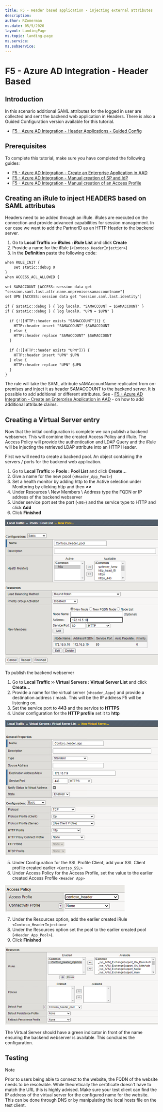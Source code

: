 ```yaml
---
title: F5 - Header based application - injecting external attributes
description: 
author: RZomerman
ms.date: 05/5/2020
layout: LandingPage
ms.topic: landing-page
ms.service: 
ms.subservice:
---
```


# F5 - Azure AD Integration - Header Based

## Introduction

In this scenario additional SAML attributes for the logged in user are collected and sent the backend web application in Headers. There is also a Guided Configuration version available for this tutorial.

- [F5 - Azure AD Integration - Header Applications - Guided Config](f5-header-guided.md)

## Prerequisites

To complete this tutorial, make sure you have completed the following guides:

- [F5 - Azure AD Integration - Create an Enterprise Application in AAD](f5-aad.md)
- [F5 - Azure AD Integration - Manual creation of SP and IdP](f5-aad-saml-manual.md)
- [F5 - Azure AD Integration - Manual creation of an Access Profile](f5-accessprofile.md)

## Creating an iRule to inject HEADERS based on SAML attributes

Headers need to be added through an iRule. iRules are executed on the connection and provide advanced capabilities for session management. In our case we want to add the PartnerID as an HTTP Header to the backend server.

1. Go to **Local Traffic >> iRules : iRule List** and click **Create**
1. Provide a name for the iRule (`<Contoso_HeaderInjection>`)
1. In the **Definition** paste the following code:

```iRule
when RULE_INIT {
    set static::debug 0
}
when ACCESS_ACL_ALLOWED {

set SAMACCOUNT [ACCESS::session data get "session.saml.last.attr.name.onpremisessamaccountname"]
set UPN [ACCESS::session data get "session.saml.last.identity"]

if { $static::debug } { log local0. "SAMACCOUNT = $SAMACCOUNT" }
if { $static::debug } { log local0. "UPN = $UPN" }

  if {!([HTTP::header exists "SAMACCOUNT"])} {
    HTTP::header insert "SAMACCOUNT" $SAMACCOUNT
  } else {
    HTTP::header replace "SAMACCOUNT" $SAMACCOUNT
  }

  if {!([HTTP::header exists "UPN"])} {
    HTTP::header insert "UPN" $UPN
  } else {
    HTTP::header replace "UPN" $UPN
  }
}
```

The rule will take the SAML attribute sAMAccountName replicated from on-premises and inject it as header SAMACCOUNT to the backend server. It is possible to add additional or different attributes. See - [F5 - Azure AD Integration - Create an Enterprise Application in AAD](f5-aad.md) - on how to add additional attribute claims.

## Creating a Virtual Server entry

Now that the initial configuration is complete we can publish a backend webserver. This will combine the created Access Policy and iRule. The Access Policy will provide the authentication and LDAP Query and the iRule will be injecting the retrieved LDAP attribute into an HTTP Header.

First we will need to create a backend pool. An object containing the servers / ports for the backend web application.

1. Go to **Local Traffic ›› Pools : Pool List** and click **Create...**
1. Give a name for the new pool (`<Header_App_Pool>`)
1. Set a health monitor by adding http to the Active selection under Monitoring by clicking http and then **<<**
1. Under Resources \ New Members \ Address type the FQDN or IP address of the backend webserver
1. Under service port set the port (`<80>`) and the service type to HTTP and click **Add**
1. Click **Finished**

![F5CreateBackendPool](./images/1.F5CreatePool.PNG)

To publish the backend webserver

1. Go to **Local Traffic ›› Virtual Servers : Virtual Server List** and click **Create...**
1. Provide a name for the virtual server (`<Header_App>`) and provide a destination address / mask. This will be the IP address F5 will be listening on.
1. Set the service port to **443** and the service to **HTTPS**
1. Under configuration for the **HTTP profile** set it to **http**

![F5CreateVirtualServer](./images/1.CreateVirtualServer.PNG)

5. Under Configuration for the SSL Profile Client, add your SSL Client profile created earlier `<Contso_SSL>`
1. Under Access Policy for the Access Profile, set the value to the earlier created Access Profile `<Header App>`

![F5CreateVirtualServerAccessProfile](./images/2.F5CreatePoolSetAccessPolicy.PNG)

7. Under the Resources option, add the earlier created iRule `<Contoso_HeaderInjection>`
1. Under the Resources option set the pool to the earlier created pool (`<Header_App_Pool>`).
1. Click **Finished**

![F5CreateVirtualServerAccessProfile](./images/3.F5CreateVirtualServerSetResources.PNG)

The Virtual Server should have a green indicator in front of the name ensuring the backend webserver is available. This concludes the configuration.

## Testing

> [!NOTE]
Prior to users being able to connect to the website, the FQDN of the website needs to be resolvable. While theoretically the certificate doesn't have to match the URL this is highly advised. Make sure your test client can find the IP address of the virtual server for the configured name for the website. This can be done through DNS or by manipulating the local hosts file on the test client.
